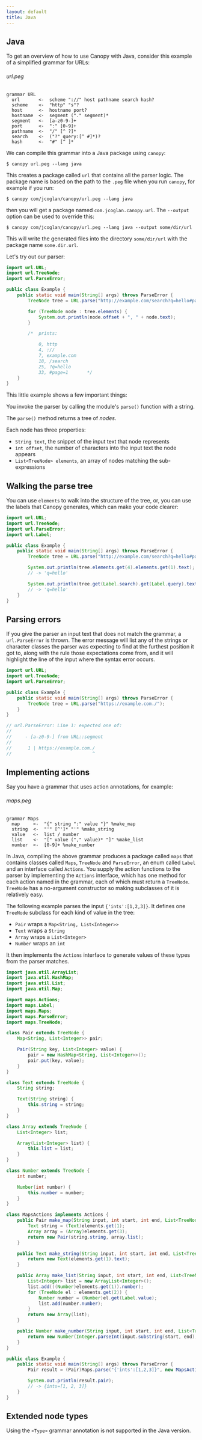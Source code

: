```yaml
---
layout: default
title: Java
---
```


## Java

To get an overview of how to use Canopy with Java, consider this example of a
simplified grammar for URLs:

###### url.peg

    grammar URL
      url       <-  scheme "://" host pathname search hash?
      scheme    <-  "http" "s"?
      host      <-  hostname port?
      hostname  <-  segment ("." segment)*
      segment   <-  [a-z0-9-]+
      port      <-  ":" [0-9]+
      pathname  <-  "/" [^ ?]*
      search    <-  ("?" query:[^ #]*)?
      hash      <-  "#" [^ ]*

We can compile this grammar into a Java package using `canopy`:

    $ canopy url.peg --lang java

This creates a package called `url` that contains all the parser logic. The
package name is based on the path to the `.peg` file when you run `canopy`, for
example if you run:

    $ canopy com/jcoglan/canopy/url.peg --lang java

then you will get a package named `com.jcoglan.canopy.url`. The `--output`
option can be used to override this:

    $ canopy com/jcoglan/canopy/url.peg --lang java --output some/dir/url

This will write the generated files into the directory `some/dir/url` with the
package name `some.dir.url`.

Let's try out our parser:

```java
import url.URL;
import url.TreeNode;
import url.ParseError;

public class Example {
    public static void main(String[] args) throws ParseError {
        TreeNode tree = URL.parse("http://example.com/search?q=hello#page=1");

        for (TreeNode node : tree.elements) {
            System.out.println(node.offset + ", " + node.text);
        }

        /*  prints:

            0, http
            4, ://
            7, example.com
            18, /search
            25, ?q=hello
            33, #page=1       */
    }
}
```

This little example shows a few important things:

You invoke the parser by calling the module's `parse()` function with a string.

The `parse()` method returns a tree of *nodes*.

Each node has three properties:

* `String text`, the snippet of the input text that node represents
* `int offset`, the number of characters into the input text the node appears
* `List<TreeNode> elements`, an array of nodes matching the sub-expressions

## Walking the parse tree

You can use `elements` to walk into the structure of the tree, or, you can use
the labels that Canopy generates, which can make your code clearer:

```java
import url.URL;
import url.TreeNode;
import url.ParseError;
import url.Label;

public class Example {
    public static void main(String[] args) throws ParseError {
        TreeNode tree = URL.parse("http://example.com/search?q=hello#page=1");

        System.out.println(tree.elements.get(4).elements.get(1).text);
        // -> 'q=hello'

        System.out.println(tree.get(Label.search).get(Label.query).text);
        // -> 'q=hello'
    }
}
```

## Parsing errors

If you give the parser an input text that does not match the grammar, a
`url.ParseError` is thrown. The error message will list any of the strings or
character classes the parser was expecting to find at the furthest position it
got to, along with the rule those expectations come from, and it will highlight
the line of the input where the syntax error occurs.

```java
import url.URL;
import url.TreeNode;
import url.ParseError;

public class Example {
    public static void main(String[] args) throws ParseError {
        TreeNode tree = URL.parse("https://example.com./");
    }
}

// url.ParseError: Line 1: expected one of:
//
//     - [a-z0-9-] from URL::segment
//
//      1 | https://example.com./
//                              ^
```

## Implementing actions

Say you have a grammar that uses action annotations, for example:

###### maps.peg

    grammar Maps
      map     <-  "{" string ":" value "}" %make_map
      string  <-  "'" [^']* "'" %make_string
      value   <-  list / number
      list    <-  "[" value ("," value)* "]" %make_list
      number  <-  [0-9]+ %make_number

In Java, compiling the above grammar produces a package called `maps` that
contains classes called `Maps`, `TreeNode` and `ParseError`, an enum called
`Label` and an interface called `Actions`. You supply the action functions to
the parser by implementing the `Actions` interface, which has one method for
each action named in the grammar, each of which must return a `TreeNode`.
`TreeNode` has a no-argument constructor so making subclasses of it is
relatively easy.

The following example parses the input `{'ints':[1,2,3]}`. It defines one
`TreeNode` subclass for each kind of value in the tree:

* `Pair` wraps a `Map<String, List<Integer>>`
* `Text` wraps a `String`
* `Array` wraps a `List<Integer>`
* `Number` wraps an `int`

It then implements the `Actions` interface to generate values of these types
from the parser matches.

```java
import java.util.ArrayList;
import java.util.HashMap;
import java.util.List;
import java.util.Map;

import maps.Actions;
import maps.Label;
import maps.Maps;
import maps.ParseError;
import maps.TreeNode;

class Pair extends TreeNode {
    Map<String, List<Integer>> pair;

    Pair(String key, List<Integer> value) {
        pair = new HashMap<String, List<Integer>>();
        pair.put(key, value);
    }
}

class Text extends TreeNode {
    String string;

    Text(String string) {
        this.string = string;
    }
}

class Array extends TreeNode {
    List<Integer> list;

    Array(List<Integer> list) {
        this.list = list;
    }
}

class Number extends TreeNode {
    int number;

    Number(int number) {
        this.number = number;
    }
}

class MapsActions implements Actions {
    public Pair make_map(String input, int start, int end, List<TreeNode> elements) {
        Text string = (Text)elements.get(1);
        Array array = (Array)elements.get(3);
        return new Pair(string.string, array.list);
    }

    public Text make_string(String input, int start, int end, List<TreeNode> elements) {
        return new Text(elements.get(1).text);
    }

    public Array make_list(String input, int start, int end, List<TreeNode> elements) {
        List<Integer> list = new ArrayList<Integer>();
        list.add(((Number)elements.get(1)).number);
        for (TreeNode el : elements.get(2)) {
            Number number = (Number)el.get(Label.value);
            list.add(number.number);
        }
        return new Array(list);
    }

    public Number make_number(String input, int start, int end, List<TreeNode> elements) {
        return new Number(Integer.parseInt(input.substring(start, end), 10));
    }
}

public class Example {
    public static void main(String[] args) throws ParseError {
        Pair result = (Pair)Maps.parse("{'ints':[1,2,3]}", new MapsActions());

        System.out.println(result.pair);
        // -> {ints=[1, 2, 3]}
    }
}
```

## Extended node types

Using the `<Type>` grammar annotation is not supported in the Java version.
